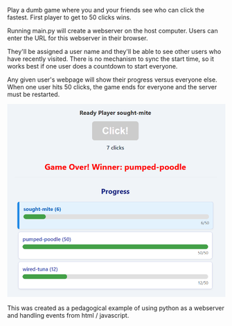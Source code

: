 Play a dumb game where you and your friends see who can click the fastest.
First player to get to 50 clicks wins.

Running main.py will create a webserver on the host computer. 
Users can enter the URL for this webserver in their browser.

They'll be assigned a user name and they'll be able to see other users who have recently visited.
There is no mechanism to sync the start time, so it works best if one user does a countdown to start everyone.

Any given user's webpage will show their progress versus everyone else.
When one user hits 50 clicks, the game ends for everyone and the server must be restarted.

![App screenshot](clickers-won.png)

This was created as a pedagogical example of using python as a webserver and handling events from html / javascript.
